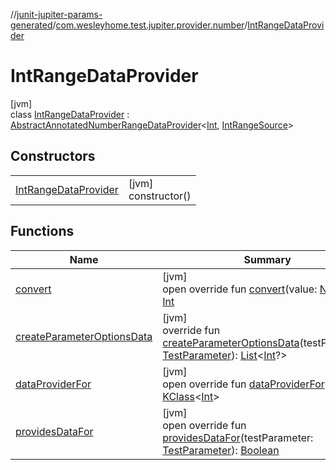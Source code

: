 //[junit-jupiter-params-generated](../../../index.md)/[com.wesleyhome.test.jupiter.provider.number](../index.md)/[IntRangeDataProvider](index.md)

# IntRangeDataProvider

[jvm]\
class [IntRangeDataProvider](index.md) : [AbstractAnnotatedNumberRangeDataProvider](../-abstract-annotated-number-range-data-provider/index.md)&lt;[Int](https://kotlinlang.org/api/latest/jvm/stdlib/kotlin/-int/index.html), [IntRangeSource](../../../../annotations/annotations/com.wesleyhome.test.jupiter.annotations.number/-int-range-source/index.md)&gt;

## Constructors

| | |
|---|---|
| [IntRangeDataProvider](-int-range-data-provider.md) | [jvm]<br>constructor() |

## Functions

| Name | Summary |
|---|---|
| [convert](convert.md) | [jvm]<br>open override fun [convert](convert.md)(value: [Number](https://kotlinlang.org/api/latest/jvm/stdlib/kotlin/-number/index.html)): [Int](https://kotlinlang.org/api/latest/jvm/stdlib/kotlin/-int/index.html) |
| [createParameterOptionsData](../-abstract-annotated-number-range-data-provider/create-parameter-options-data.md) | [jvm]<br>override fun [createParameterOptionsData](../-abstract-annotated-number-range-data-provider/create-parameter-options-data.md)(testParameter: [TestParameter](../../com.wesleyhome.test.jupiter.provider/-test-parameter/index.md)): [List](https://kotlinlang.org/api/latest/jvm/stdlib/kotlin.collections/-list/index.html)&lt;[Int](https://kotlinlang.org/api/latest/jvm/stdlib/kotlin/-int/index.html)?&gt; |
| [dataProviderFor](../../com.wesleyhome.test.jupiter.provider/-abstract-parameter-data-provider/data-provider-for.md) | [jvm]<br>open override fun [dataProviderFor](../../com.wesleyhome.test.jupiter.provider/-abstract-parameter-data-provider/data-provider-for.md)(): [KClass](https://kotlinlang.org/api/latest/jvm/stdlib/kotlin.reflect/-k-class/index.html)&lt;[Int](https://kotlinlang.org/api/latest/jvm/stdlib/kotlin/-int/index.html)&gt; |
| [providesDataFor](../../com.wesleyhome.test.jupiter.provider/-abstract-annotated-parameter-data-provider/provides-data-for.md) | [jvm]<br>open override fun [providesDataFor](../../com.wesleyhome.test.jupiter.provider/-abstract-annotated-parameter-data-provider/provides-data-for.md)(testParameter: [TestParameter](../../com.wesleyhome.test.jupiter.provider/-test-parameter/index.md)): [Boolean](https://kotlinlang.org/api/latest/jvm/stdlib/kotlin/-boolean/index.html) |
